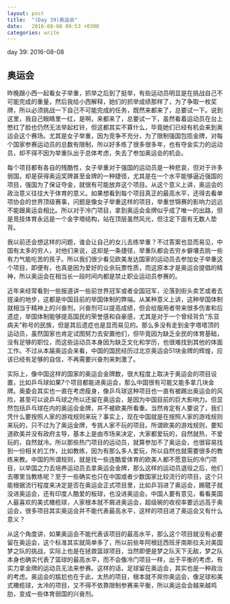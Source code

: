 ```yaml
---
layout: post
title:  "(Day 39)奥运会"
date:   2016-08-08 09:53 +0300
categories: write
---
```


day 39: 2016-08-08

奥运会
-

昨晚跟小西一起看女子举重，抓举之后到了挺举，有些运动员明显是在挑战自己不可能完成的重量，然后我给小西解释，她们的抓举成绩那样了，为了争取一枚奖牌，所以必须挑战一下自己不可能完成的任务，既然来都来了，总要试一下。说到这里，我自己眼睛里一红，是啊，来都来了，总要试一下，虽然看着运动员在台上憋红了脸也仍然无法举起杠铃，但这都其实不算什么，毕竟她们已经有机会来到奥运会这个赛场。尤其是女子举重，因为竞争不充分，为了限制强国包揽金牌，对每个国家参赛运动员的总数有限制，所以好多练了很多很多年，也有夺金实力的运动员，却不得不因为举重队出于总体考虑，失去了参加奥运会的机会。

每个项目都有各自的残酷性，女子举重对于强国的运动员是一种悲哀，但对于许多弱国，却是获得奥运奖牌甚至金牌的一种捷径，尤其是在一个水平能够逼近强国的项目，强国为了保证夺金，就很有可能放弃这个项目。从这个意义上讲，奥运会的政治意义往往大于体育的意义。如果想看到每个项目真正的最高水平，还得去看单项协会的世界顶级赛事，问题是像女子举重这样的项目，举重世锦赛的影响力远远不能跟奥运会相比。所以对于冷门项目，拿到奥运会金牌似乎成了唯一的出路，但是竞技体育永远是一个金字塔结构，站在顶层虽然风光，但注定下面有无数人垫背。

我以前还会想这样的问题，谁会让自己的女儿去练举重？不过答案也显而易见，中国有太多的穷人，对他们来说，这却是一条捷径，举重队都会去穷乡僻壤去挑一些有力气能吃苦的孩子。所以我们很少看见欧美发达国家的运动员去参加女子举重这个项目，即便有，也真是因为爱好的业余玩票性质，而这原本才是奥运会提倡的精神，所以奥运会在相当长一段时间内都是禁止职业运动员参赛的。

近年来经常看到一些报道讲一些前世界冠军或者全国冠军，沦落到街头卖艺或者去搓澡的地步，这都是中国目前的举国体制的弊端。从某种意义上讲，这种举国体制就相当于精神上的兴奋剂，兴奋剂可以提高成绩，但会给服用者带来很多伤害和后遗症，举国体制能够提高国民的荣誉感和自豪感，尤其是对于一个曾经背负“东亚病夫”称号的民族，但是其后遗症也是显而易见的。那么多没有走到金字塔塔顶的运动员，虽然国家也肯定试图努力去安置他们，但毕竟因为缺乏全民的体育基础，没有足够的职位，而这些运动员本身因为缺乏文化和学历，也很难找到其他的体面工作。不过从本届奥运会来看，中国的国民经历过北京奥运会51块金牌的辉煌，应该已经有足够的自信，不再需要兴奋剂来刺激了。

实际上，像中国这样的国家的奥运会金牌数，很大程度上取决于奥运会的项目设置，比如乒乓球如果7个项目都能进奥运会，那么中国很有可能又能多拿几块金牌。奥委会其实也一直在考虑瘦身，像乒乓球这种项目也一直有被踢出奥运会的风险，甚至可以说乒乓球之所以还留在奥运会，是因为中国目前的巨大影响力。但显然包括乒乓球在内的奥运会金牌，并不被欧美所看重。当然肯定有人要说了，我们凭什么要按照人家的游戏规则来玩？事实上，现在中国就是在按照人家的游戏规则来玩的，只不过为了奥运金牌，专挑人家不玩的项目。所谓欧美的游戏规则，要知道欧美并没有政府主导，基本上是由市场来决定，大家都爱玩的，自然就热，不爱玩的，自然就冷。所以那些热门项目的运动员，就算参加不了奥运会，也很容易找到一份相关的工作，比如教练，因为有那么多人爱玩，所以自然也就需要很多的教练来教。中国的所谓规则，就是找一些连酷爱体育的欧美人都不愿意玩的冷门项目，以举国之力去培养运动员去拿奥运会金牌，那么这样的运动员退役之后，他们去哪里当教练呢？至于一些确实也只在中国或者少数国家比较流行的项目，这个只能根据流行程度来决定是否在奥运会正式项目里，比如乒羽进了奥运会，踢毽子就没进奥运会，还有印度人酷爱的板球，也没进奥运会。中国人要有意见，看看美国人最喜欢的美式橄榄球，人家根本就不屑进奥运会，超级碗的收视率要远远高于奥运会，很多项目其实奥运会并不能代表最高水平，这样的项目进了奥运会又有什么意义？

从这个角度讲，如果奥运会不能代表该项目的最高水平，那么这个项目就没有必要留在奥运会，这个标准其实就简单多了，所以前些年阿根廷西班牙南斯拉夫对美国梦之队的挑战，实际上也是在拯救篮球项目，当然即便是梦之队天下无敌，梦之队本身也确实代表了篮球的最高水平，而不会像冷门项目一样，出于平衡的考虑，有实力拿金牌的运动员无法来参赛。这样的话，足球留在奥运会，其实也是一种政治的考虑。奥运会的尴尬也在于此，太热的项目，根本就不屌你奥运会，像足球和美式橄榄球，太冷的项目，又不得不依靠限制参赛来平衡，所以奥运会会越来越鸡肋，变成一些体育弱国的兴奋剂。

<!--写得有点乱，开始想写竞技体育的残酷，后来又变成奥运会的政治意义，不过也算帮助自己想清楚一些事情，理清了一点思路。-->

<!--end-->
